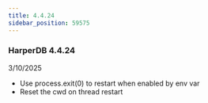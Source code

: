 ```yaml
---
title: 4.4.24
sidebar_position: 59575
---
```


### HarperDB 4.4.24

3/10/2025

- Use process.exit(0) to restart when enabled by env var
- Reset the cwd on thread restart
